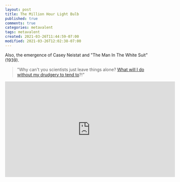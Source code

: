 ```yaml
---
layout: post
title: The Million Hour Light Bulb
published: true
comments: true
categories: metavalent
tags: metavalent
created: 2021-03-26T11:44:59-07:00
modified: 2021-03-26T12:02:38-07:00
---
```


Also, the emergence of Casey Neistat and "The Man In The White Suit" (1939). 

> "Why can't you scientists just leave things alone? [What will I do without my drudgery to tend to](https://youtu.be/j5v8D-alAKE?t=10m30s)?!"

<div class="embed-container"><iframe width="560" height="315" src="https://youtu.be/j5v8D-alAKE" title="YouTube video player" frameborder="0" allow="accelerometer; autoplay; clipboard-write; encrypted-media; gyroscope; picture-in-picture" allowfullscreen></iframe></div>